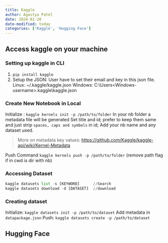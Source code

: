 ```yaml
---
title: Kaggle
author: Agastya Patel
date: 2024-01-20
date-modified: today
categories: ['Kaggle', 'Hugging Face']
---
```


## Access kaggle on your machine

### Setting up kaggle in CLI
1. `pip install kaggle`
2. Setup the JSON: User have to set their email and key in this json file.
   Linux: ~/.kaggle/kaggle.json
   Windows:  C:\Users\<Windows-username>\.kaggle\kaggle.json
### Create New Notebook in Local
Initialize : `kaggle kernels init -p /path/to/folder`
In your nb folder  a metadata file will be generated
Set title and id; prefer to keep them same and just strip `spaces, caps and symbols` in id; Add your nb name and any dataset used.
> More on metadata key values: https://github.com/Kaggle/kaggle-api/wiki/Kernel-Metadata

Push Command `kaggle kernels push -p /path/to/folder` (remove path flag if in cwd is dir with nb)
### Accessing Dataset
```py
kaggle datasets list -s [KEYWORD]      //Search
kaggle datasets download -d [DATASET]  //download
```
### Creating dataset
Initialize: `kaggle datasets init -p /path/to/dataset`
Add metadata in `datapackage.json`
Push: `kaggle datasets create -p /path/to/dataset`

## Hugging Face